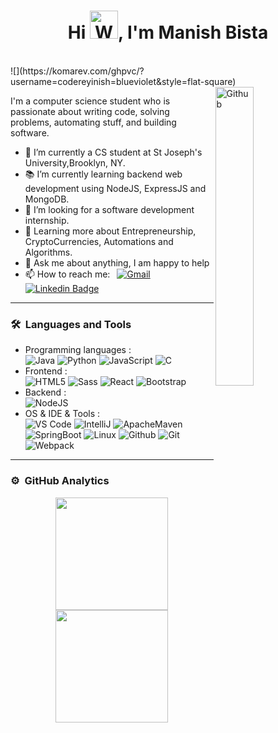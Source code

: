<h1 align="center">Hi <img src="https://raw.githubusercontent.com/nixin72/nixin72/master/wave.gif" 
         alt="Waving hand animated gif"
         height="45"
         width="45" />, I'm Manish Bista</h1>
<br>
![](https://komarev.com/ghpvc/?username=codereyinish=blueviolet&style=flat-square)
<img width="35%" align="right" alt="Github" src="https://user-images.githubusercontent.com/48678280/88862734-4903af80-d201-11ea-968b-9c939d88a37c.gif" />

I'm a computer science student who is passionate about writing code, solving problems, automating stuff, and building software.

- 🔭 I’m currently a CS student at  St Joseph's University,Brooklyn, NY.
- 📚 I’m currently learning  backend web development using NodeJS, ExpressJS and MongoDB.
- 👯 I’m looking for a software development internship.
- 🌱 Learning more about Entrepreneurship, CryptoCurrencies, Automations and Algorithms.
-  💬 Ask me about anything, I am happy to help 
- 📫 How to reach me: &ensp;[![Gmail](https://img.shields.io/badge/-Gmail-C71610?style=flat-square&logo=Gmail&logoColor=FFFFFF)](mailto:inishbista20@gmail.com) [![Linkedin Badge](https://img.shields.io/badge/-zmcx16-blue?style=flat&logo=Linkedin&logoColor=white)](https://www.linkedin.com/in/manish-bista/)

---
### 🛠 &nbsp;Languages and Tools

- Programming languages : <br />
  ![Java](http://img.shields.io/badge/-Java-eee?style=flat-square&logo=java&logoColor=007396)
    ![Python](http://img.shields.io/badge/-Python-eee?style=flat-square&logo=python&logoColor#F7BD2F)
    ![JavaScript](https://img.shields.io/badge/-JavaScript-eee?style=flat-square&logo=javascript&logoColor=DD9C25)
  ![C](https://img.shields.io/badge/-C-eee?style=flat-square&logo=c&logoColor=00599C)
- Frontend : <br />
    ![HTML5](http://img.shields.io/badge/-HTML5-eee?style=flat-square&logo=html5&logoColor=E34F26)
    ![Sass](https://img.shields.io/badge/-SASS-eee?style=flat-square&logo=sass&logoColor=CC6699)
    ![React](https://img.shields.io/badge/-React-eee?style=flat-square&logo=react&logoColor=0088cc)
    ![Bootstrap](http://img.shields.io/badge/-Bootstrap-eee?style=flat-square&logo=bootstrap&logoColor=563D7C)
- Backend : <br />
    ![NodeJS](http://img.shields.io/badge/-NodeJS-eee?style=flat-square&logo=data:image/png;base64,iVBORw0KGgoAAAANSUhEUgAAAA4AAAAOCAMAAAAolt3jAAAAgVBMVEUzmTMzkTM0mDQslSwtlS00mzQAAAA7nTsymDIzmDMwmDAymTIzmDMzmTMzmDMzmDMzlzM0mTQzmTMzmTMzmTMzmTMzmTM0mjQ1nDUxlzEymDIzmTMzmTMzmTMzmTMzmTMwlzAzmTMzmTMzmTMzmTMzmTMzmTM0mTQzmTMzmTP///8ybrFJAAAAKXRSTlMAAAAAAAAAAAAAAA9RxlIRBjSR6/7vmzkIAyd21Nt8JwMauPwrKvlQxcV6L9IAAABUSURBVAjXY2RgZGTkYGQEUl8ZwUx2EAUSZfz0jVESSPEygMAXkIgiIyMbAwT8+v+fUeU/jAfkMzKqMjLDuX//k8ZFMwrNIjRnoDkS7AUZxqcQLwAA4+0cex8ENfMAAAAASUVORK5CYII=)
- OS & IDE & Tools : <br />
    ![VS Code](http://img.shields.io/badge/-VS%20Code-eee?style=flat-square&logo=visual-studio-code&logoColor=007ACC)
  ![IntelliJ](https://img.shields.io/badge/-IntelliJ%20IDEA-eee?style=flat-square&logo=intellijidea&logoColor=000000)
  ![ApacheMaven](https://img.shields.io/badge/-Maven-eee?style=flat-square&logo=apachemaven&logoColor=000000)
  ![SpringBoot](https://img.shields.io/badge/-Spring%20Boot-eee?style=flat-square&logo=springboot)
    ![Linux](http://img.shields.io/badge/-Linux-eee?style=flat-square&logo=linux&logoColor=D67A10)
  ![Github](https://img.shields.io/badge/GitHub-eee?style=flat-square&logo=github&logoColor=000000)
    ![Git](http://img.shields.io/badge/-Git-eee?style=flat-square&logo=git&logoColor=F05032)
  ![Webpack](https://img.shields.io/badge/-Webpack-eee?style=flat-square&logo=Webpack)
---
### ⚙️ &nbsp;GitHub Analytics

<p align="center">
<a href="https://github.com/ShubhamSarda">
  <img height="180em" src="https://github-readme-stats-eight-theta.vercel.app/api?username=codereyinish&show_icons=true&theme=buefy&include_all_commits=true&count_private=true"/>
  <img height="180em" src="https://github-readme-stats-eight-theta.vercel.app/api/top-langs/?username=codereyinish&layout=compact&langs_count=8&theme=buefy"/>
</a>
</p>


